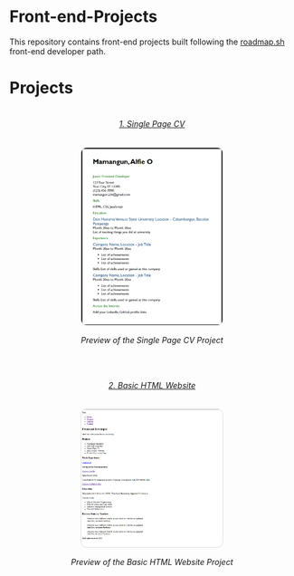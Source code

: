 # Front-end-Projects
This repository contains front-end projects built following the <a href="https://roadmap.sh/">roadmap.sh</a> front-end developer path.

# Projects
<div align="center" style="display: flex; flex-wrap: wrap; justify-content: center; gap: 30px;">

  <!-- Project 1 -->
  <div style="max-width: 500px; text-align: center;">
    <h6><a href="https://roadmap.sh/projects/single-page-cv">1. Single Page CV</a></h6>
    <img 
      src="https://github.com/dokie-O/Front-end-Projects/blob/2adc25449a0bea58384e7494b0deb4e4e8c72fb2/assets/Single-page-CV.png?raw=true" 
      alt="Preview of the Single Page CV Project" 
      width="50%" 
      style="border-radius: 10px; border: 1px solid #ddd;" />
    <p><i>Preview of the Single Page CV Project</i></p>
  </div>

  <!-- Project 2 -->
  <div style="max-width: 500px; text-align: center;">
    <h6><a href="https://roadmap.sh/projects/basic-html-website">2. Basic HTML Website</a></h6>
    <a href="https://github.com/dokie-O/Front-end-Projects/tree/main/Front-end%20Projects/Basic%20HTML%20Website">
      <img 
        src="https://github.com/dokie-O/Front-end-Projects/blob/main/assets/Basic-html-website.png" 
        alt="Preview of the Basic HTML Website Project" 
        width="50%" 
        style="border-radius: 10px; border: 1px solid #ddd;" />
    </a>
    <p><i>Preview of the Basic HTML Website Project</i></p>
  </div>

</div>

